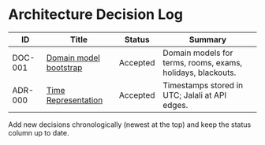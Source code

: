 # Architecture Decision Log

| ID | Title | Status | Summary |
| --- | --- | --- | --- |
| DOC-001 | [Domain model bootstrap](MODELS.md) | Accepted | Domain models for terms, rooms, exams, holidays, blackouts. |
| ADR-000 | [Time Representation](ADR-000-time-representation.md) | Accepted | Timestamps stored in UTC; Jalali at API edges. |


Add new decisions chronologically (newest at the top) and keep the status column up to date.
